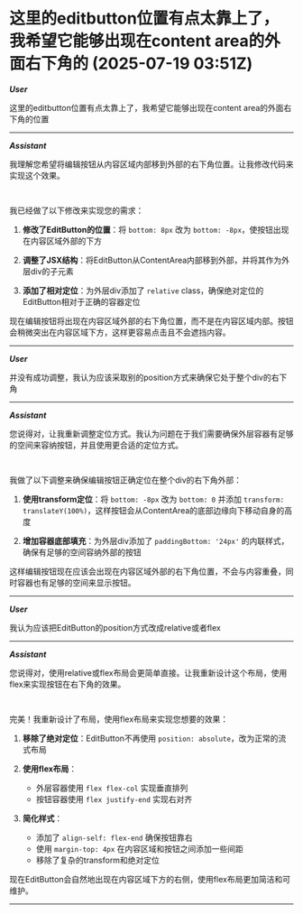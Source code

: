 <!-- Generated by SpecStory -->

# 这里的editbutton位置有点太靠上了，我希望它能够出现在content area的外面右下角的 (2025-07-19 03:51Z)

_**User**_

这里的editbutton位置有点太靠上了，我希望它能够出现在content area的外面右下角的位置

---

_**Assistant**_

我理解您希望将编辑按钮从内容区域内部移到外部的右下角位置。让我修改代码来实现这个效果。 
```

```

```

```
我已经做了以下修改来实现您的需求：

1. **修改了EditButton的位置**：将 `bottom: 8px` 改为 `bottom: -8px`，使按钮出现在内容区域外部的下方

2. **调整了JSX结构**：将EditButton从ContentArea内部移到外部，并将其作为外层div的子元素

3. **添加了相对定位**：为外层div添加了 `relative` class，确保绝对定位的EditButton相对于正确的容器定位

现在编辑按钮将出现在内容区域外部的右下角位置，而不是在内容区域内部。按钮会稍微突出在内容区域下方，这样更容易点击且不会遮挡内容。

---

_**User**_

并没有成功调整，我认为应该采取别的position方式来确保它处于整个div的右下角

---

_**Assistant**_

您说得对，让我重新调整定位方式。我认为问题在于我们需要确保外层容器有足够的空间来容纳按钮，并且使用更合适的定位方式。 
```

```

```

```
我做了以下调整来确保编辑按钮正确定位在整个div的右下角外部：

1. **使用transform定位**：将 `bottom: -8px` 改为 `bottom: 0` 并添加 `transform: translateY(100%)`，这样按钮会从ContentArea的底部边缘向下移动自身的高度

2. **增加容器底部填充**：为外层div添加了 `paddingBottom: '24px'` 的内联样式，确保有足够的空间容纳外部的按钮

这样编辑按钮现在应该会出现在内容区域外部的右下角位置，不会与内容重叠，同时容器也有足够的空间来显示按钮。

---

_**User**_

我认为应该把EditButton的position方式改成relative或者flex

---

_**Assistant**_

您说得对，使用relative或flex布局会更简单直接。让我重新设计这个布局，使用flex来实现按钮在右下角的效果。 
```

```

```

```
完美！我重新设计了布局，使用flex布局来实现您想要的效果：

1. **移除了绝对定位**：EditButton不再使用 `position: absolute`，改为正常的流式布局

2. **使用flex布局**：
   - 外层容器使用 `flex flex-col` 实现垂直排列
   - 按钮容器使用 `flex justify-end` 实现右对齐

3. **简化样式**：
   - 添加了 `align-self: flex-end` 确保按钮靠右
   - 使用 `margin-top: 4px` 在内容区域和按钮之间添加一些间距
   - 移除了复杂的transform和绝对定位

现在EditButton会自然地出现在内容区域下方的右侧，使用flex布局更加简洁和可维护。

---

